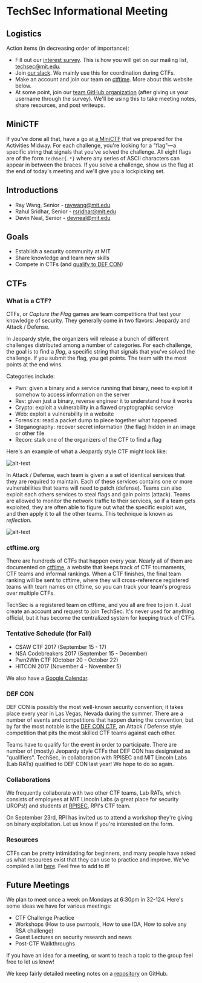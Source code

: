 # TechSec Informational Meeting

## Logistics

Action items (in decreasing order of importance):

* Fill out our [interest survey](https://goo.gl/forms/nPMJaSGRof6emGAf2). This is how you will get on our mailing list, techsec@mit.edu.
* Join [our slack](https://techsec-mit.slack.com/signup). We mainly use this for coordination during CTFs.
* Make an account and join our team on [ctftime](https://ctftime.org/team/24526). More about this website below.
* At some point, join our [team GitHub organization](https://github.com/TechSecCTF) (after giving us your username through the survey). We'll be using this to take meeting notes, share resources, and post writeups.

## MiniCTF

If you've done all that, have a go at [a MiniCTF](https://techsec.scripts.mit.edu/midway.pdf) that we prepared for the Activities Midway. For each challenge, you're looking for a "flag"—a specific string that signals that you've solved the challenge. All eight flags are of the form `TechSec{.*}` where any series of ASCII characters can appear in between the braces. If you solve a challenge, show us the flag at the end of today's meeting and we'll give you a lockpicking set.

## Introductions

* Ray Wang, Senior - raywang@mit.edu
* Rahul Sridhar, Senior - rsridhar@mit.edu
* Devin Neal, Senior - devneal@mit.edu

## Goals

* Establish a security community at MIT
* Share knowledge and learn new skills
* Compete in CTFs (and [qualify to DEF CON](https://legitbs.net/))


## CTFs

### What is a CTF?

CTFs, or *Capture the Flag* games are team competitions that test your knowledge of security. They generally come in two flavors: Jeopardy and Attack / Defense.

In Jeopardy style, the organizers will release a bunch of different challenges distributed among a number of categories. For each challenge, the goal is to find a *flag*, a specific string that signals that you've solved the challenge. If you submit the flag, you get points. The team with the most points at the end wins.

Categories include:

* Pwn: given a binary and a service running that binary, need to exploit it somehow to access information on the server
* Rev: given just a binary, reverse engineer it to understand how it works
* Crypto: exploit a vulnerability in a flawed cryptographic service
* Web: exploit a vulnerability in a website
* Forensics: read a packet dump to piece together what happened
* Steganography: recover secret information (the flag) hidden in an image or other file
* Recon: stalk one of the organizers of the CTF to find a flag


Here's an example of what a Jeopardy style CTF might look like:

![alt-text](https://www.dropbox.com/s/3wnt96wyf5utma7/jeopardy.png?dl=1)

In Attack / Defense, each team is given a a set of identical services that they are required to maintain. Each of these services contains one or more vulnerabilities that teams will need to patch (defense). Teams can also exploit each others services to steal flags and gain points (attack). Teams are allowed to monitor the network traffic to their services, so if a team gets exploited, they are often able to figure out what the specific exploit was, and then apply it to all the other teams. This technique is known as *reflection*.

![alt-text](https://www.dropbox.com/s/jfje2ztja708djs/IMG_20160312_175714728.jpg?dl=1)

### ctftime.org

There are hundreds of CTFs that happen every year. Nearly all of them are documented on [ctftime](http://ctftime.org), a website that keeps track of CTF tournaments, CTF teams and informal rankings. When a CTF finishes, the final team ranking will be sent to ctftime, where they will cross-reference registered teams with team names on ctftime, so you can track your team's progress over multiple CTFs.

TechSec is a registered team on ctftime, and you all are free to join it. Just create an account and request to join TechSec. It's never used for anything official, but it has become the centralized system for keeping track of CTFs.

### Tentative Schedule (for Fall)

* CSAW CTF 2017 (September 15 - 17)
* NSA Codebreakers 2017 (September 15 - December)
* Pwn2Win CTF (October 20 - October 22)
* HITCON 2017 (November 4 - November 5)

We also have a [Google Calendar](https://calendar.google.com/calendar/embed?src=60as1dh4pclfl3csbcs99sal4c%40group.calendar.google.com&ctz=America/New_York).

### DEF CON

DEF CON is possibly the most well-known security convention; it takes place every year in Las Vegas, Nevada during the summer. There are a number of events and competitions that happen during the convention, but by far the most notable is the [DEF CON CTF](https://legitbs.net/), an Attack / Defense style competition that pits the most skilled CTF teams against each other.

Teams have to qualify for the event in order to participate. There are number of (mostly) Jeopardy style CTFs that DEF CON has designated as "qualifiers". TechSec, in collaboration with RPISEC and MIT Lincoln Labs (Lab RATs) qualified to DEF CON last year! We hope to do so again.

### Collaborations

We frequently collaborate with two other CTF teams, Lab RATs, which consists of employees at MIT Lincoln Labs (a great place for security UROPs!) and students at [RPISEC](https://rpis.ec/), RPI's CTF team.

On September 23rd, RPI has invited us to attend a workshop they're giving on binary exploitation. Let us know if you're interested on the form.

### Resources

CTFs can be pretty intimidating for beginners, and many people have asked us what resources exist that they can use to practice and improve. We've compiled a list [here](https://github.com/TechSecCTF/resources/blob/master/Resources%20for%20CTFs.md). Feel free to add to it!

## Future Meetings

We plan to meet once a week on Mondays at 6:30pm in 32-124. Here's some ideas we have for various meetings:

* CTF Challenge Practice
* Workshops (How to use pwntools, How to use IDA, How to solve any RSA challenge)
* Guest Lectures on security research and news
* Post-CTF Walkthroughs

If you have an idea for a meeting, or want to teach a topic to the group feel free to let us know!

We keep fairly detailed meeting notes on a [repository](https://github.com/TechSecCTF/meeting_notes) on GitHub.

